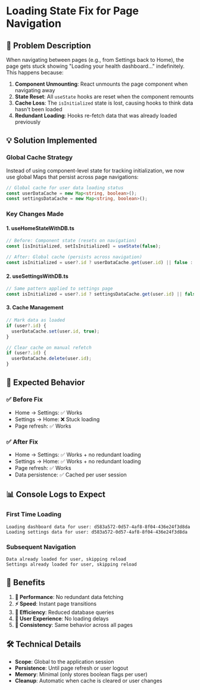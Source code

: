 # Loading State Fix for Page Navigation

## 🚨 Problem Description

When navigating between pages (e.g., from Settings back to Home), the page gets stuck showing "Loading your health dashboard..." indefinitely. This happens because:

1. **Component Unmounting**: React unmounts the page component when navigating away
2. **State Reset**: All `useState` hooks are reset when the component remounts
3. **Cache Loss**: The `isInitialized` state is lost, causing hooks to think data hasn't been loaded
4. **Redundant Loading**: Hooks re-fetch data that was already loaded previously

## 💡 Solution Implemented

### **Global Cache Strategy**

Instead of using component-level state for tracking initialization, we now use global Maps that persist across page navigations:

```typescript
// Global cache for user data loading status
const userDataCache = new Map<string, boolean>();
const settingsDataCache = new Map<string, boolean>();
```

### **Key Changes Made**

#### 1. **useHomeStateWithDB.ts**
```typescript
// Before: Component state (resets on navigation)
const [isInitialized, setIsInitialized] = useState(false);

// After: Global cache (persists across navigation)
const isInitialized = user?.id ? userDataCache.get(user.id) || false : false;
```

#### 2. **useSettingsWithDB.ts**
```typescript
// Same pattern applied to settings page
const isInitialized = user?.id ? settingsDataCache.get(user.id) || false : false;
```

#### 3. **Cache Management**
```typescript
// Mark data as loaded
if (user?.id) {
  userDataCache.set(user.id, true);
}

// Clear cache on manual refetch
if (user?.id) {
  userDataCache.delete(user.id);
}
```

## 🧪 Expected Behavior

### ✅ **Before Fix**
- Home → Settings: ✅ Works
- Settings → Home: ❌ Stuck loading
- Page refresh: ✅ Works

### ✅ **After Fix**
- Home → Settings: ✅ Works + no redundant loading
- Settings → Home: ✅ Works + no redundant loading  
- Page refresh: ✅ Works
- Data persistence: ✅ Cached per user session

## 📊 Console Logs to Expect

### **First Time Loading**
```
Loading dashboard data for user: d583a572-0d57-4af8-8f04-436e24f3d8da
Loading settings data for user: d583a572-0d57-4af8-8f04-436e24f3d8da
```

### **Subsequent Navigation**
```
Data already loaded for user, skipping reload
Settings already loaded for user, skipping reload
```

## 🔧 Benefits

1. **🚀 Performance**: No redundant data fetching
2. **⚡ Speed**: Instant page transitions
3. **💾 Efficiency**: Reduced database queries
4. **🎯 User Experience**: No loading delays
5. **🔄 Consistency**: Same behavior across all pages

## 🛠 Technical Details

- **Scope**: Global to the application session
- **Persistence**: Until page refresh or user logout
- **Memory**: Minimal (only stores boolean flags per user)
- **Cleanup**: Automatic when cache is cleared or user changes 